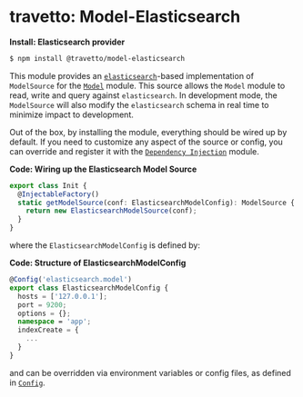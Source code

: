 travetto: Model-Elasticsearch
===


**Install: Elasticsearch provider**
```bash
$ npm install @travetto/model-elasticsearch
```


This module provides an [`elasticsearch`](https://elastic.co)-based implementation of `ModelSource` for the [`Model`](https://github.com/travetto/travetto/tree/master/module/model) module.  This source allows the `Model` module to read, write and query against `elasticsearch`. In development mode, the `ModelSource` will also modify the `elasticsearch` schema in real time to minimize impact to development.  

Out of the box, by installing the module, everything should be wired up by default.  If you need to customize any aspect of the source or config, you can override and register it with the [`Dependency Injection`](https://github.com/travetto/travetto/tree/master/module/di) module.

**Code: Wiring up the Elasticsearch Model Source**
```typescript
export class Init {
  @InjectableFactory()
  static getModelSource(conf: ElasticsearchModelConfig): ModelSource {
    return new ElasticsearchModelSource(conf);
  }
}
```

where the `ElasticsearchModelConfig` is defined by:

**Code: Structure of ElasticsearchModelConfig**
```typescript
@Config('elasticsearch.model')
export class ElasticsearchModelConfig {
  hosts = ['127.0.0.1'];
  port = 9200;
  options = {};
  namespace = 'app';
  indexCreate = {
    ...
  }
}
```

and can be overridden via environment variables or config files, as defined in [`Config`](https://github.com/travetto/travetto/tree/master/module/config).
